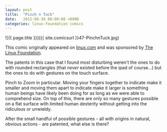 ```yaml
---
layout: post
title:  "Pinch n Tuck"
date:   2012-08-30 00:00:00 +0900
categories: linux-foundation comics
---
```


![{{ page.title }}]({{ site.comicsurl }}47-PinchnTuck.jpg)

This comic originally appeared on [linux.com](https://www.linux.com) and was sponsored by [The Linux Foundation](https://www.linuxfoundation.org/).


The patents in this case that I found most disturbing weren't the ones to do with rounded rectangles (that _never_ existed before the ipad of course...) but the ones to do with gestures on the touch surface.

Pinch to Zoom in particular. Moving your fingers together to indicate make it smaller and moving them apart to indicate make it larger is something human beings have likely been doing for as long as we were able to comprehend size. On top of this, there are only so many gestures possible on a flat surface with limited human dexterity without getting into the ridiculous or unwieldy.

After the small handful of possible gestures - all with origins in natural, obvious actions - are patented, what else is there?
